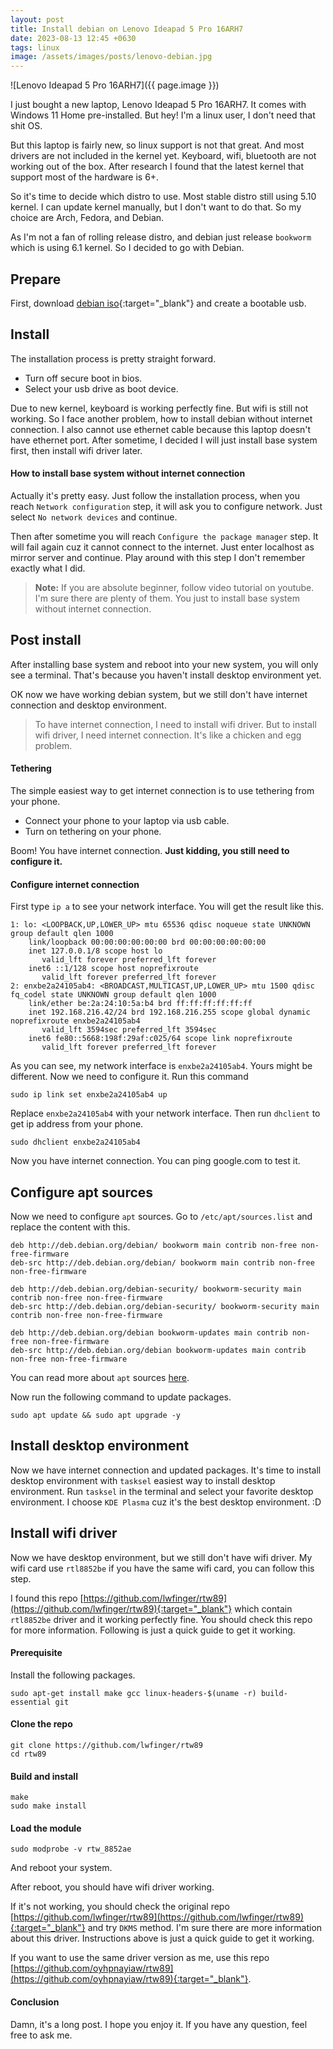 ```yaml
---
layout: post
title: Install debian on Lenovo Ideapad 5 Pro 16ARH7
date: 2023-08-13 12:45 +0630
tags: linux
image: /assets/images/posts/lenovo-debian.jpg
---
```


![Lenovo Ideapad 5 Pro 16ARH7]({{ page.image }})

I just bought a new laptop, Lenovo Ideapad 5 Pro 16ARH7. 
It comes with Windows 11 Home pre-installed. 
But hey! I'm a linux user, I don't need that shit OS.

But this laptop is fairly new, so linux support is not that great.
And most drivers are not included in the kernel yet.
Keyboard, wifi, bluetooth are not working out of the box.
After research I found that the latest kernel that support most of the hardware is 6+.

So it's time to decide which distro to use. Most stable distro still using 5.10 kernel.
I can update kernel manually, but I don't want to do that. 
So my choice are Arch, Fedora, and Debian.

As I'm not a fan of rolling release distro, and debian just release `bookworm` which is using 6.1 kernel.
So I decided to go with Debian. 


## Prepare

First, download [debian iso](https://www.debian.org/){:target="_blank"} and create a bootable usb.

## Install

The installation process is pretty straight forward.

- Turn off secure boot in bios.
- Select your usb drive as boot device.

Due to new kernel, keyboard is working perfectly fine. But wifi is still not working.
So I face another problem, how to install debian without internet connection. 
I also cannot use ethernet cable because this laptop doesn't have ethernet port.
After sometime, I decided I will just install base system first, then install wifi driver later.

#### How to install base system without internet connection

Actually it's pretty easy. Just follow the installation process, when you reach `Network configuration` step,
it will ask you to configure network. Just select `No network devices` and continue.

Then after sometime you will reach `Configure the package manager` step.
It will fail again cuz it cannot connect to the internet. 
Just enter localhost as mirror server and continue. Play around with this step I don't remember exactly what I did.

> __Note:__ If you are absolute beginner, follow video tutorial on youtube. I'm sure there are plenty of them.
You just to install base system without internet connection.

## Post install

After installing base system and reboot into your new system, you will only see a terminal.
That's because you haven't install desktop environment yet.

OK now we have working debian system, but we still don't have internet connection and desktop environment.

> To have internet connection, I need to install wifi driver. 
> But to install wifi driver, I need internet connection. It's like a chicken and egg problem.

#### Tethering

The simple easiest way to get internet connection is to use tethering from your phone.

- Connect your phone to your laptop via usb cable.
- Turn on tethering on your phone.

Boom! You have internet connection. **Just kidding, you still need to configure it.**

#### Configure internet connection

First type `ip a` to see your network interface. You will get the result like this.

```
1: lo: <LOOPBACK,UP,LOWER_UP> mtu 65536 qdisc noqueue state UNKNOWN group default qlen 1000
    link/loopback 00:00:00:00:00:00 brd 00:00:00:00:00:00
    inet 127.0.0.1/8 scope host lo
       valid_lft forever preferred_lft forever
    inet6 ::1/128 scope host noprefixroute
       valid_lft forever preferred_lft forever
2: enxbe2a24105ab4: <BROADCAST,MULTICAST,UP,LOWER_UP> mtu 1500 qdisc fq_codel state UNKNOWN group default qlen 1000
    link/ether be:2a:24:10:5a:b4 brd ff:ff:ff:ff:ff:ff
    inet 192.168.216.42/24 brd 192.168.216.255 scope global dynamic noprefixroute enxbe2a24105ab4
       valid_lft 3594sec preferred_lft 3594sec
    inet6 fe80::5668:198f:29af:c025/64 scope link noprefixroute
       valid_lft forever preferred_lft forever
```

As you can see, my network interface is `enxbe2a24105ab4`. Yours might be different.
Now we need to configure it. Run this command

```
sudo ip link set enxbe2a24105ab4 up
```

Replace `enxbe2a24105ab4` with your network interface. 
Then run `dhclient` to get ip address from your phone.

```
sudo dhclient enxbe2a24105ab4
```

Now you have internet connection. You can ping google.com to test it.

## Configure apt sources

Now we need to configure `apt` sources.
Go to `/etc/apt/sources.list` and replace the content with this.


```
deb http://deb.debian.org/debian/ bookworm main contrib non-free non-free-firmware
deb-src http://deb.debian.org/debian/ bookworm main contrib non-free non-free-firmware

deb http://deb.debian.org/debian-security/ bookworm-security main contrib non-free non-free-firmware
deb-src http://deb.debian.org/debian-security/ bookworm-security main contrib non-free non-free-firmware

deb http://deb.debian.org/debian bookworm-updates main contrib non-free non-free-firmware
deb-src http://deb.debian.org/debian bookworm-updates main contrib non-free non-free-firmware
```

You can read more about `apt` sources [here](https://wiki.debian.org/SourcesList).

Now run the following command to update packages.

```
sudo apt update && sudo apt upgrade -y
```

## Install desktop environment

Now we have internet connection and updated packages.
It's time to install desktop environment with `tasksel` easiest way to install desktop environment.
Run `tasksel` in the terminal and select your favorite desktop environment. I choose `KDE Plasma` 
cuz it's the best desktop environment. :D 

## Install wifi driver

Now we have desktop environment, but we still don't have wifi driver.
My wifi card use `rtl8852be` if you have the same wifi card, you can follow this step.

I found this repo [https://github.com/lwfinger/rtw89](https://github.com/lwfinger/rtw89){:target="_blank"} which contain `rtl8852be` driver and
it working perfectly fine. You should check this repo for more information. Following is just a quick guide to get it working.

#### Prerequisite

Install the following packages.

```
sudo apt-get install make gcc linux-headers-$(uname -r) build-essential git
```

#### Clone the repo

```
git clone https://github.com/lwfinger/rtw89
cd rtw89
```

#### Build and install

```
make
sudo make install
```

#### Load the module

```
sudo modprobe -v rtw_8852ae
```

And reboot your system.

After reboot, you should have wifi driver working.

If it's not working, you should check the original repo
[https://github.com/lwfinger/rtw89](https://github.com/lwfinger/rtw89){:target="_blank"}
and try `DKMS` method. I'm sure there are more information about this driver.
Instructions above is just a quick guide to get it working.

If you want to use the same driver version as me, 
use this repo [https://github.com/oyhpnayiaw/rtw89](https://github.com/oyhpnayiaw/rtw89){:target="_blank"}.

#### Conclusion

Damn, it's a long post. I hope you enjoy it. If you have any question, feel free to ask me.
